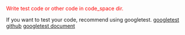 <span style = "color: red;">Write test code or other code in code_space dir.</span>

If you want to test your code, recommend using googletest.
[googletest github](https://github.com/google/glog.git)
[googletest document](http://google.github.io/googletest/primer.html)

